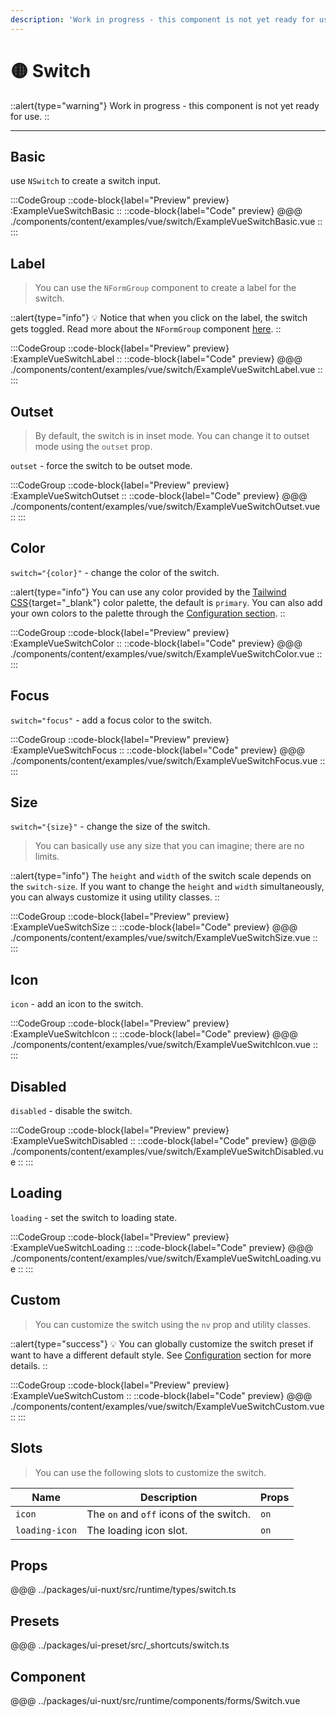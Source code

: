 ```yaml
---
description: 'Work in progress - this component is not yet ready for use.'
---
```


# 🟡 Switch

::alert{type="warning"}
Work in progress - this component is not yet ready for use.
::

---

## Basic

use `NSwitch` to create a switch input.

:::CodeGroup
  ::code-block{label="Preview" preview}
    :ExampleVueSwitchBasic
  ::
  ::code-block{label="Code" preview}
@@@ ./components/content/examples/vue/switch/ExampleVueSwitchBasic.vue
  ::
:::

## Label

> You can use the `NFormGroup` component to create a label for the switch.

::alert{type="info"}
💡 Notice that when you click on the label, the switch gets toggled. Read more about the `NFormGroup` component [here](/components/forms/form-group).
::

:::CodeGroup
  ::code-block{label="Preview" preview}
    :ExampleVueSwitchLabel
  ::
  ::code-block{label="Code" preview}
@@@ ./components/content/examples/vue/switch/ExampleVueSwitchLabel.vue
  ::
:::

## Outset

> By default, the switch is in inset mode. You can change it to outset mode using the `outset` prop. 

`outset` - force the switch to be outset mode.

:::CodeGroup
  ::code-block{label="Preview" preview}
    :ExampleVueSwitchOutset
  ::
  ::code-block{label="Code" preview}
@@@ ./components/content/examples/vue/switch/ExampleVueSwitchOutset.vue
  ::
:::

## Color

`switch="{color}"` - change the color of the switch.

::alert{type="info"}
You can use any color provided by the [Tailwind CSS](https://tailwindcss.com/docs/customizing-colors){target="_blank"} color palette, the default is `primary`. You can also add your own colors to the palette through the [Configuration section](/guide/getting-started/configuration).
::

:::CodeGroup
  ::code-block{label="Preview" preview}
    :ExampleVueSwitchColor
  ::
  ::code-block{label="Code" preview}
@@@ ./components/content/examples/vue/switch/ExampleVueSwitchColor.vue
  ::
:::

## Focus

`switch="focus"` - add a focus color to the switch.

:::CodeGroup
  ::code-block{label="Preview" preview}
    :ExampleVueSwitchFocus
  ::
  ::code-block{label="Code" preview}
@@@ ./components/content/examples/vue/switch/ExampleVueSwitchFocus.vue
  ::
:::

## Size

`switch="{size}"` - change the size of the switch.

> You can basically use any size that you can imagine; there are no limits.

::alert{type="info"}
The `height` and `width` of the switch scale depends on the `switch-size`. If you want to change the `height` and `width` simultaneously, you can always customize it using utility classes.
::

:::CodeGroup
  ::code-block{label="Preview" preview}
    :ExampleVueSwitchSize
  ::
  ::code-block{label="Code" preview}
@@@ ./components/content/examples/vue/switch/ExampleVueSwitchSize.vue
  ::
:::

## Icon

`icon` - add an icon to the switch.

:::CodeGroup
  ::code-block{label="Preview" preview}
    :ExampleVueSwitchIcon
  ::
  ::code-block{label="Code" preview}
@@@ ./components/content/examples/vue/switch/ExampleVueSwitchIcon.vue
  ::
:::

## Disabled

`disabled` - disable the switch.

:::CodeGroup
  ::code-block{label="Preview" preview}
    :ExampleVueSwitchDisabled
  ::
  ::code-block{label="Code" preview}
@@@ ./components/content/examples/vue/switch/ExampleVueSwitchDisabled.vue
  ::
:::

## Loading

`loading` - set the switch to loading state.

:::CodeGroup
  ::code-block{label="Preview" preview}
    :ExampleVueSwitchLoading
  ::
  ::code-block{label="Code" preview}
@@@ ./components/content/examples/vue/switch/ExampleVueSwitchLoading.vue
  ::
:::

## Custom

> You can customize the switch using the `nv` prop and utility classes.

::alert{type="success"}
💡 You can globally customize the switch preset if want to have a different default style. See [Configuration](/guide/getting-started/configuration) section for more details.
::

:::CodeGroup
  ::code-block{label="Preview" preview}
    :ExampleVueSwitchCustom
  ::
  ::code-block{label="Code" preview}
@@@ ./components/content/examples/vue/switch/ExampleVueSwitchCustom.vue
  ::
:::

## Slots

> You can use the following slots to customize the switch.

| Name           | Description                             | Props |
| -------------- | --------------------------------------- | ----- |
| `icon`         | The `on` and `off` icons of the switch. | `on`  |
| `loading-icon` | The loading icon slot.                  | `on`  |

## Props
@@@ ../packages/ui-nuxt/src/runtime/types/switch.ts

## Presets
@@@ ../packages/ui-preset/src/_shortcuts/switch.ts

## Component
@@@ ../packages/ui-nuxt/src/runtime/components/forms/Switch.vue
